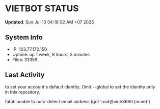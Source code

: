 # VIETBOT STATUS
**Updated**: Sun Jul 13 04:16:02 AM +07 2025

## System Info
- IP: 103.77.172.150
- Uptime: up 1 week, 8 hours, 3 minutes
- Files: 33359

## Last Activity

to set your account's default identity.
Omit --global to set the identity only in this repository.

fatal: unable to auto-detect email address (got 'root@vinh3690.(none)')
